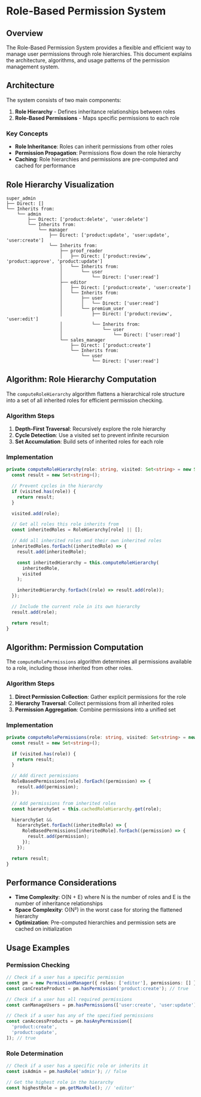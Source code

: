 # Role-Based Permission System

## Overview

The Role-Based Permission System provides a flexible and efficient way to manage user permissions through role hierarchies. This document explains the architecture, algorithms, and usage patterns of the permission management system.

## Architecture

The system consists of two main components:

1. **Role Hierarchy** - Defines inheritance relationships between roles
2. **Role-Based Permissions** - Maps specific permissions to each role

### Key Concepts

- **Role Inheritance**: Roles can inherit permissions from other roles
- **Permission Propagation**: Permissions flow down the role hierarchy
- **Caching**: Role hierarchies and permissions are pre-computed and cached for performance

## Role Hierarchy Visualization

```
super_admin
├── Direct: []
└── Inherits from:
    └── admin
        ├── Direct: ['product:delete', 'user:delete']
        └── Inherits from:
            └── manager
                ├── Direct: ['product:update', 'user:update', 'user:create']
                └── Inherits from:
                    ├── proof_reader
                    │   ├── Direct: ['product:review', 'product:approve', 'product:update']
                    │   └── Inherits from:
                    │       └── user
                    │           └── Direct: ['user:read']
                    ├── editor
                    │   ├── Direct: ['product:create', 'user:create']
                    │   └── Inherits from:
                    │       ├── user
                    │       │   └── Direct: ['user:read']
                    │       └── premium_user
                    │           ├── Direct: ['product:review', 'user:edit']
                    │           └── Inherits from:
                    │               └── user
                    │                   └── Direct: ['user:read']
                    └── sales_manager
                        ├── Direct: ['product:create']
                        └── Inherits from:
                            └── user
                                └── Direct: ['user:read']
```

## Algorithm: Role Hierarchy Computation

The `computeRoleHierarchy` algorithm flattens a hierarchical role structure into a set of all inherited roles for efficient permission checking.

### Algorithm Steps

1. **Depth-First Traversal**: Recursively explore the role hierarchy
2. **Cycle Detection**: Use a visited set to prevent infinite recursion
3. **Set Accumulation**: Build sets of inherited roles for each role

### Implementation

```typescript
private computeRoleHierarchy(role: string, visited: Set<string> = new Set()) {
  const result = new Set<string>();

  // Prevent cycles in the hierarchy
  if (visited.has(role)) {
    return result;
  }

  visited.add(role);

  // Get all roles this role inherits from
  const inheritedRoles = RoleHierarchy[role] || [];

  // Add all inherited roles and their own inherited roles
  inheritedRoles.forEach((inheritedRole) => {
    result.add(inheritedRole);

    const inheritedHierarchy = this.computeRoleHierarchy(
      inheritedRole,
      visited
    );

    inheritedHierarchy.forEach((role) => result.add(role));
  });

  // Include the current role in its own hierarchy
  result.add(role);

  return result;
}
```

## Algorithm: Permission Computation

The `computeRolePermissions` algorithm determines all permissions available to a role, including those inherited from other roles.

### Algorithm Steps

1. **Direct Permission Collection**: Gather explicit permissions for the role
2. **Hierarchy Traversal**: Collect permissions from all inherited roles
3. **Permission Aggregation**: Combine permissions into a unified set

### Implementation

```typescript
private computeRolePermissions(role: string, visited: Set<string> = new Set()) {
  const result = new Set<string>();

  if (visited.has(role)) {
    return result;
  }

  // Add direct permissions
  RoleBasedPermissions[role].forEach((permission) => {
    result.add(permission);
  });

  // Add permissions from inherited roles
  const hierarchySet = this.cachedRoleHierarchy.get(role);

  hierarchySet &&
    hierarchySet.forEach((inheritedRole) => {
      RoleBasedPermissions[inheritedRole].forEach((permission) => {
        result.add(permission);
      });
    });

  return result;
}
```

## Performance Considerations

- **Time Complexity**: O(N + E) where N is the number of roles and E is the number of inheritance relationships
- **Space Complexity**: O(N²) in the worst case for storing the flattened hierarchy
- **Optimization**: Pre-computed hierarchies and permission sets are cached on initialization

## Usage Examples

### Permission Checking

```typescript
// Check if a user has a specific permission
const pm = new PermissionManager({ roles: ['editor'], permissions: [] });
const canCreateProduct = pm.hasPermission('product:create'); // true

// Check if a user has all required permissions
const canManageUsers = pm.hasPermissions(['user:create', 'user:update']); // false

// Check if a user has any of the specified permissions
const canAccessProducts = pm.hasAnyPermission([
  'product:create',
  'product:update',
]); // true
```

### Role Determination

```typescript
// Check if a user has a specific role or inherits it
const isAdmin = pm.hasRole('admin'); // false

// Get the highest role in the hierarchy
const highestRole = pm.getMaxRole(); // 'editor'
```

